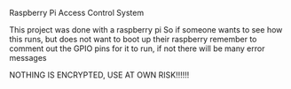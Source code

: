 Raspberry Pi Access Control System

This project was done with a raspberry pi
So if someone wants to see how this runs, but does not want to boot up their raspberry
remember to comment out the GPIO pins for it to run, if not there will be many error messages

NOTHING IS ENCRYPTED, USE AT OWN RISK!!!!!!
